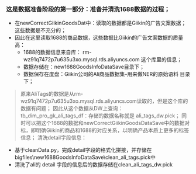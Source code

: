 ### 这是数据准备阶段的第一部分：准备并清洗1688数据的过程；

- 在newCorrectGiikinGoodsDat中：读取的数据都是Giikin的广告文案数据；这些数据是不充分的；
- 因此在这里读取1688的商品数据，这些数据比Giikin的广告文案数据的质量高：
    - 1688的数据信息来自库： rm-wz91q7472p7u635u3xo.mysql.rds.aliyuncs.com 这个库里的信息；
    - 数据存储在：new1688GoodsInfoDataSave目录下；
    - 数据保存在度盘：Giikin公司的Ali商品数据集-用来做NER的原始语料 目录下；

> 原来AliTags的数据是从rm-wz91q7472p7u635u3xo.mysql.rds.aliyuncs.com读取的，但是这个库的数据有问题；
> 因此从这个数据从DW上查询：tb_dim_pro_gk_ali_tags_df：存储的数据名称就是 ali_tags_dw.pick；
> 同时可以把这个1688的数据和newCorrectGiikinGoodsDataSave中的数据对标，即明确Giikin的商品和1688的对应关系，以明确产品本质上更多的标签信息；
> 清洗detail字段信息：
- 基于cleanData.py，完成detail字段的格式化拼接，并存储在bigfiles\new1688GoodsInfoDataSave\clean_ali_tags.pick中
- 清洗了ali的 detail 字段的信息后的数据存储在clean_ali_tags_dw.pick 